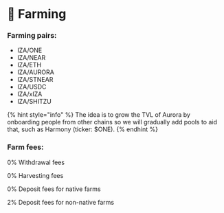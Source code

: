 # 🚜 Farming

### Farming pairs:

* IZA/ONE
* IZA/NEAR
* IZA/ETH
* IZA/AURORA
* IZA/STNEAR
* IZA/USDC
* IZA/xIZA
* IZA/SHITZU

{% hint style="info" %}
The idea is to grow the TVL of Aurora by onboarding people from other chains so we will gradually add pools to aid that, such as Harmony (ticker: $ONE).
{% endhint %}

### Farm fees:

0% Withdrawal fees

0% Harvesting fees

0% Deposit fees for native farms

2% Deposit fees for non-native farms
